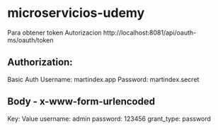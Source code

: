 # microservicios-udemy

Para obtener token Autorizacion
http://localhost:8081/api/oauth-ms/oauth/token

Authorization:
--------------
Basic Auth
Username: martindex.app
Password: martindex.secret

Body - x-www-form-urlencoded
--------
Key: Value
username: admin
password: 123456
grant_type: password

